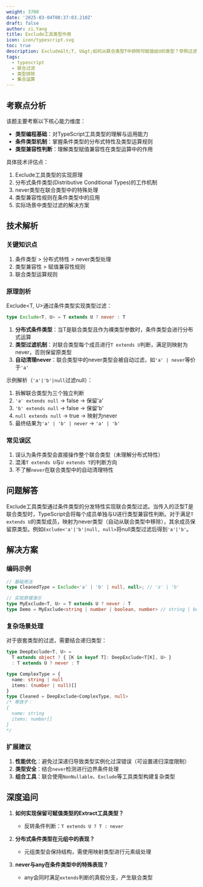 ```yaml
---
weight: 3700
date: '2025-03-04T08:37:03.210Z'
draft: false
author: zi.Yang
title: Exclude工具类型作用
icon: icon/typescript.svg
toc: true
description: Exclude&lt;T, U&gt;如何从联合类型T中排除可赋值给U的类型？举例过滤掉字符串类型中的空值（'a'|'b'|null → 'a'|'b'）
tags:
  - typescript
  - 联合过滤
  - 类型排除
  - 集合运算
---
```


## 考察点分析

该题主要考察以下核心能力维度：
- **类型编程基础**：对TypeScript工具类型的理解与运用能力
- **条件类型机制**：掌握条件类型的分布式特性及类型运算规则
- **类型兼容性判断**：理解类型赋值兼容性在类型运算中的作用

具体技术评估点：
1. Exclude工具类型的实现原理
2. 分布式条件类型(Distributive Conditional Types)的工作机制
3. never类型在联合类型中的特殊处理
4. 类型兼容性规则在条件类型中的应用
5. 实际场景中类型过滤的解决方案

## 技术解析

### 关键知识点
1. 条件类型 > 分布式特性 > never类型处理
2. 类型兼容性 > 赋值兼容性规则
3. 联合类型运算规则

### 原理剖析
Exclude<T, U>通过条件类型实现类型过滤：
```typescript
type Exclude<T, U> = T extends U ? never : T
```
1. **分布式条件类型**：当T是联合类型且作为裸类型参数时，条件类型会进行分布式运算
2. **类型过滤机制**：对联合类型每个成员进行`T extends U`判断，满足则映射为never，否则保留原类型
3. **自动清理never**：联合类型中的never类型会被自动过滤，如`'a' | never`等价于`'a'`

示例解析（`'a'|'b'|null`过滤null）：
1. 拆解联合类型为三个独立判断
2. `'a' extends null` → false → 保留'a'
3. `'b' extends null` → false → 保留'b'
4. `null extends null` → true → 映射为never
5. 最终结果为`'a' | 'b' | never` → `'a' | 'b'`

### 常见误区
1. 误认为条件类型会直接操作整个联合类型（未理解分布式特性）
2. 混淆`T extends U`与`U extends T`的判断方向
3. 不了解`never`在联合类型中的自动清理特性

## 问题解答

Exclude工具类型通过条件类型的分发特性实现联合类型过滤。当传入的泛型T是联合类型时，TypeScript会将每个成员单独与U进行类型兼容性判断。对于满足`T extends U`的类型成员，映射为never类型（自动从联合类型中移除），其余成员保留原类型。例如`Exclude<'a'|'b'|null, null>`将null类型过滤后得到`'a'|'b'`。

## 解决方案

### 编码示例
```typescript
// 基础用法
type CleanedType = Exclude<'a' | 'b' | null, null>; // 'a' | 'b'

// 实现原理演示
type MyExclude<T, U> = T extends U ? never : T
type Demo = MyExclude<string | number | boolean, number> // string | boolean
```

### 复杂场景处理
对于嵌套类型的过滤，需要结合递归类型：
```typescript
type DeepExclude<T, U> = 
  T extends object ? { [K in keyof T]: DeepExclude<T[K], U> } 
  : T extends U ? never : T

type ComplexType = {
  name: string | null
  items: (number | null)[]
}
type Cleaned = DeepExclude<ComplexType, null>
/* 等效于：
{
  name: string
  items: number[]
}
*/
```

### 扩展建议
1. **性能优化**：避免过深递归导致类型实例化过深错误（可设置递归深度限制）
2. **类型安全**：结合`never`检测进行边界条件处理
3. **组合工具**：联合使用`NonNullable`、`Exclude`等工具类型构建复杂类型

## 深度追问

1. **如何实现保留可赋值类型的Extract工具类型？**
   - 反转条件判断：`T extends U ? T : never`

2. **分布式条件类型在元组中的表现？**
   - 元组类型会保持结构，需使用映射类型进行元素级处理

3. **never与any在条件类型中的特殊表现？**
   - any会同时满足`extends`判断的真假分支，产生联合类型